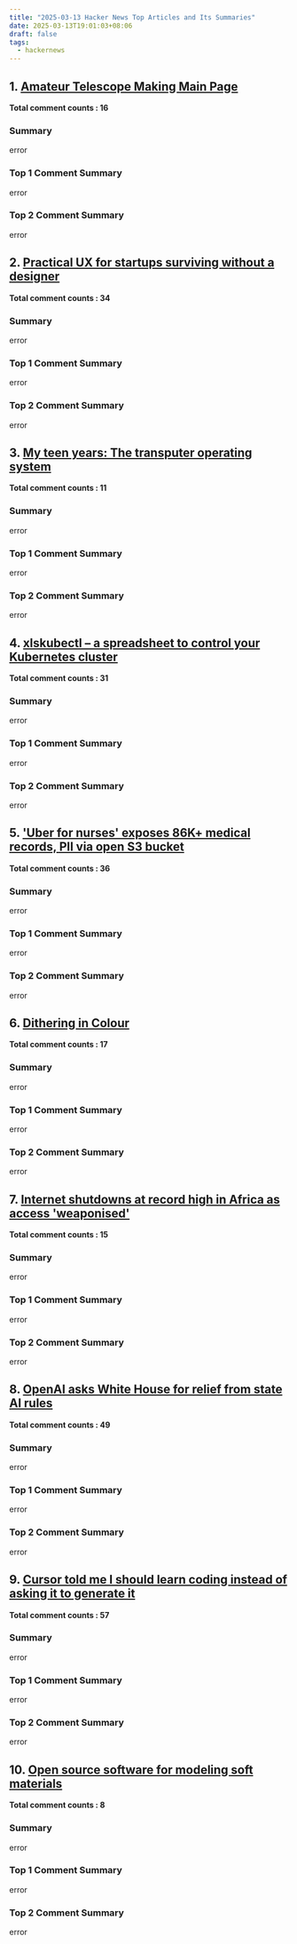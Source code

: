 ```yaml
---
title: "2025-03-13 Hacker News Top Articles and Its Summaries"
date: 2025-03-13T19:01:03+08:06
draft: false
tags:
  - hackernews
---
```


## 1. [Amateur Telescope Making Main Page](https://news.ycombinator.com/item?id=43351988)

**Total comment counts : 16**

### Summary

 error

### Top 1 Comment Summary

 error

### Top 2 Comment Summary

 error

## 2. [Practical UX for startups surviving without a designer](https://news.ycombinator.com/item?id=43348379)

**Total comment counts : 34**

### Summary

 error

### Top 1 Comment Summary

 error

### Top 2 Comment Summary

 error

## 3. [My teen years: The transputer operating system](https://news.ycombinator.com/item?id=43349214)

**Total comment counts : 11**

### Summary

 error

### Top 1 Comment Summary

 error

### Top 2 Comment Summary

 error

## 4. [xlskubectl – a spreadsheet to control your Kubernetes cluster](https://news.ycombinator.com/item?id=43349426)

**Total comment counts : 31**

### Summary

 error

### Top 1 Comment Summary

 error

### Top 2 Comment Summary

 error

## 5. ['Uber for nurses' exposes 86K+ medical records, PII via open S3 bucket](https://news.ycombinator.com/item?id=43349115)

**Total comment counts : 36**

### Summary

 error

### Top 1 Comment Summary

 error

### Top 2 Comment Summary

 error

## 6. [Dithering in Colour](https://news.ycombinator.com/item?id=43315029)

**Total comment counts : 17**

### Summary

 error

### Top 1 Comment Summary

 error

### Top 2 Comment Summary

 error

## 7. [Internet shutdowns at record high in Africa as access 'weaponised'](https://news.ycombinator.com/item?id=43325628)

**Total comment counts : 15**

### Summary

 error

### Top 1 Comment Summary

 error

### Top 2 Comment Summary

 error

## 8. [OpenAI asks White House for relief from state AI rules](https://news.ycombinator.com/item?id=43352531)

**Total comment counts : 49**

### Summary

 error

### Top 1 Comment Summary

 error

### Top 2 Comment Summary

 error

## 9. [Cursor told me I should learn coding instead of asking it to generate it](https://news.ycombinator.com/item?id=43351137)

**Total comment counts : 57**

### Summary

 error

### Top 1 Comment Summary

 error

### Top 2 Comment Summary

 error

## 10. [Open source software for modeling soft materials](https://news.ycombinator.com/item?id=43311082)

**Total comment counts : 8**

### Summary

 error

### Top 1 Comment Summary

 error

### Top 2 Comment Summary

 error

